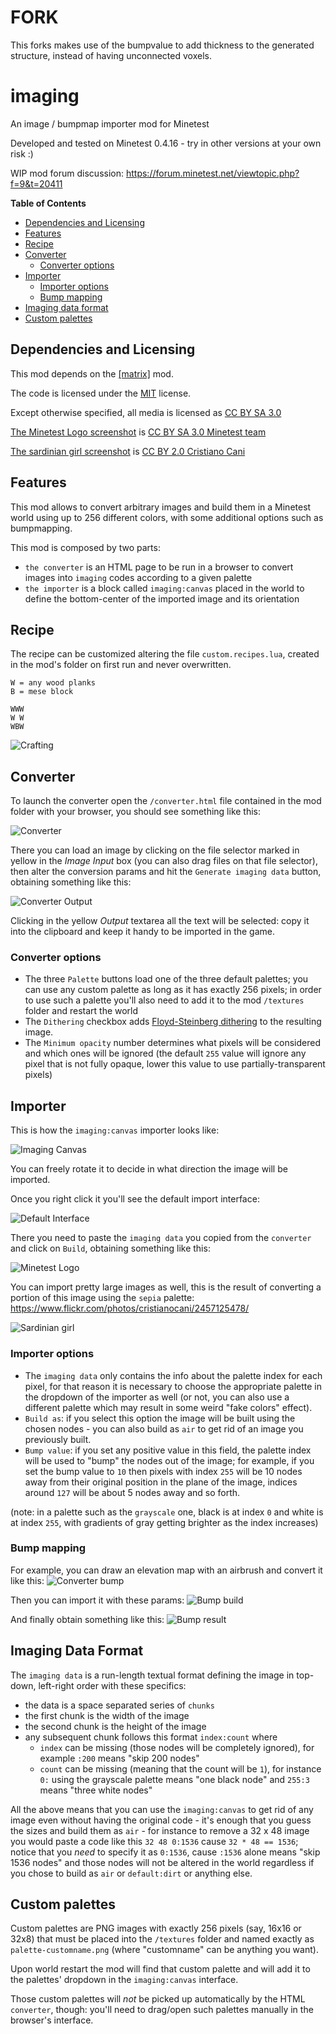 # FORK
This forks makes use of the bumpvalue to add thickness to the generated structure, instead of having unconnected voxels.

# imaging
An image / bumpmap importer mod for Minetest

Developed and tested on Minetest 0.4.16 - try in other versions at your own risk :)

WIP mod forum discussion: https://forum.minetest.net/viewtopic.php?f=9&t=20411

**Table of Contents**
- [Dependencies and Licensing](#dependencies-and-licensing)
- [Features](#features)
- [Recipe](#recipe)
- [Converter](#converter)
  - [Converter options](#converter-options)
- [Importer](#importer)
  - [Importer options](#importer-options)
  - [Bump mapping](#bump-mapping)
- [Imaging data format](#imaging-data-format)
- [Custom palettes](#custom-palettes)

## Dependencies and Licensing

This mod depends on the [[matrix]](https://github.com/entuland/lua-matrix) mod.

The code is licensed under the [MIT](/LICENSE) license.

Except otherwise specified, all media is licensed as [CC BY SA 3.0](http://creativecommons.org/licenses/by-sa/3.0/)

[The Minetest Logo screenshot](/screenshots/minetest-logo.png) is [CC BY SA 3.0 Minetest team](https://github.com/minetest/minetest/blob/master/LICENSE.txt)

[The sardinian girl screenshot](/screenshots/sardinian-girl.png) is [CC BY 2.0 Cristiano Cani](https://www.flickr.com/photos/cristianocani/2457125478/)

## Features

This mod allows to convert arbitrary images and build them in a Minetest world using up to 256 different colors, with some additional options such as bumpmapping.

This mod is composed by two parts:

- `the converter` is an HTML page to be run in a browser to convert images into `imaging` codes according to a given palette
- `the importer` is a block called `imaging:canvas` placed in the world to define the bottom-center of the imported image and its orientation

## Recipe
The recipe can be customized altering the file `custom.recipes.lua`, created in the mod's folder on first run and never overwritten.

    W = any wood planks
    B = mese block

    WWW
    W W
    WBW

![Crafting](/screenshots/canvas-recipe.png)

## Converter

To launch the converter open the `/converter.html` file contained in the mod folder with your browser, you should see something like this:

![Converter](/screenshots/converter.png)

There you can load an image by clicking on the file selector marked in yellow in the *Image Input* box (you can also drag files on that file selector), then alter the conversion params and hit the `Generate imaging data` button, obtaining something like this:

![Converter Output](/screenshots/converter-output.png)

Clicking in the yellow *Output* textarea all the text will be selected: copy it into the clipboard and keep it handy to be imported in the game.

### Converter options

- The three `Palette` buttons load one of the three default palettes; you can use any custom palette as long as it has exactly 256 pixels; in order to use such a palette you'll also need to add it to the mod `/textures` folder and restart the world
- The `Dithering` checkbox adds [Floyd-Steinberg dithering](https://en.wikipedia.org/wiki/Floyd%E2%80%93Steinberg_dithering) to the resulting image.
- The `Minimum opacity` number determines what pixels will be considered and which ones will be ignored (the default `255` value will ignore any pixel that is not fully opaque, lower this value to use partially-transparent pixels)

## Importer

This is how the `imaging:canvas` importer looks like:

![Imaging Canvas](/screenshots/imaging-canvas.png)

You can freely rotate it to decide in what direction the image will be imported.

Once you right click it you'll see the default import interface:

![Default Interface](/screenshots/default-interface.png)

There you need to paste the `imaging data` you copied from the `converter` and click on `Build`, obtaining something like this:

![Minetest Logo](/screenshots/minetest-logo.png)

You can import pretty large images as well, this is the result of converting a portion of this image using the `sepia` palette:
https://www.flickr.com/photos/cristianocani/2457125478/

![Sardinian girl](/screenshots/sardinian-girl.png)

### Importer options

- The `imaging data` only contains the info about the palette index for each pixel, for that reason it is necessary to choose the appropriate palette in the dropdown of the importer as well (or not, you can also use a different palette which may result in some weird "fake colors" effect).
- `Build as`: if you select this option the image will be built using the chosen nodes - you can also build as `air` to get rid of an image you previously built.
- `Bump value`: if you set any positive value in this field, the palette index will be used to "bump" the nodes out of the image; for example, if you set the bump value to `10` then pixels with index `255` will be 10 nodes away from their original position in the plane of the image, indices around `127` will be about 5 nodes away and so forth.

(note: in a palette such as the `grayscale` one, black is at index `0` and white is at index `255`, with gradients of gray getting brighter as the index increases)

### Bump mapping

For example, you can draw an elevation map with an airbrush and convert it like this:
![Converter bump](/screenshots/converter-bump.png)

Then you can import it with these params:
![Bump build](/screenshots/bump-build.png)

And finally obtain something like this:
![Bump result](/screenshots/bump-result.png)

## Imaging Data Format

The `imaging data` is a run-length textual format defining the image in top-down, left-right order with these specifics:

- the data is a space separated series of `chunks`
- the first chunk is the width of the image
- the second chunk is the height of the image
- any subsequent chunk follows this format `index:count` where
  - `index` can be missing (those nodes will be completely ignored), for example `:200` means "skip 200 nodes"
  - `count` can be missing (meaning that the count will be `1`), for instance `0:` using the grayscale palette means "one black node" and `255:3` means "three white nodes"

All the above means that you can use the `imaging:canvas` to get rid of any image even without having the original code - it's enough that you guess the sizes and build them as `air` - for instance to remove a 32 x 48 image you would paste a code like this `32 48 0:1536` cause `32 * 48 == 1536`; notice that you _need_ to specify it as `0:1536`, cause `:1536` alone means "skip 1536 nodes" and those nodes will not be altered in the world regardless if you chose to build as `air` or `default:dirt` or anything else.

## Custom palettes

Custom palettes are PNG images with exactly 256 pixels (say, 16x16 or 32x8) that must be placed into the `/textures` folder and named exactly as `palette-customname.png` (where "customname" can be anything you want).

Upon world restart the mod will find that custom palette and will add it to the palettes' dropdown in the `imaging:canvas` interface.

Those custom palettes will *not* be picked up automatically by the HTML `converter`, though: you'll need to drag/open such palettes manually in the browser's interface.

